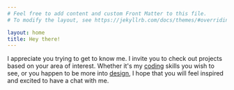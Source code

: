 ```yaml
---
# Feel free to add content and custom Front Matter to this file.
# To modify the layout, see https://jekyllrb.com/docs/themes/#overriding-theme-defaults

layout: home
title: Hey there!
---
```

<!--- ![Sylvia Rosenvold](/assets/img/redhedwcat.jpg){: avatar} --->
I appreciate you trying to get to know me. I invite you to check out projects based on your area of interest. Whether it's my [coding](/developmentwork.markdown) skills you wish to see, or you happen to be more into [design](/designwork.markdown), I hope that you will feel inspired and excited to have a chat with me. 
